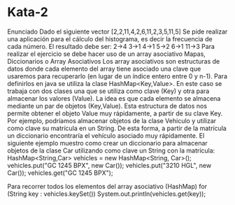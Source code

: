 # Kata-2

Enunciado
Dado el siguiente vector
[2,2,11,4,2,6,11,2,3,5,11,5]
Se pide realizar una aplicación para el cálculo del histograma, es decir la frecuencia de
cada número.
El resultado debe ser:
2->4
3->1
4->1
5->2
6->1
11->3
Para realizar el ejercicio se debe hacer uso de un array asociativo
Mapas, Diccionarios o Array Asociativos
Los array asociativos son estructuras de datos donde cada elemento del array tiene
asociado una clave que usaremos para recuperarlo (en lugar de un índice entero entre
0 y n-1).
Para definirlos en java se utiliza la clase HashMap<Key,Value>. En este caso se
trabaja con dos clases una que se utiliza como clave (Key) y otra para almacenar los
valores (Value). La idea es que cada elemento se almacena mediante un par de
objetos (Key,Value). Esta estructura de datos nos permite obtener el objeto Value muy
rápidamente, a partir de su clave Key.
Por ejemplo, podríamos almacenar objetos de la clase Vehiculo y utilizar como clave
su matrícula en un String. De esta forma, a partir de la matrícula un diccionario
encontraría el vehículo asociado muy rápidamente.
El siguiente ejemplo muestro como crear un diccionario para almacenar objetos de la
clase Car utilizando como clave un String con la matrícula:
HashMap<String,Car> vehicles = new HashMap<String, Car>();
vehicles.put("GC 1245 BPX", new Car());
vehicles.put("3210 HGL", new Car());
vehicles.get("GC 1245 BPX");

Para recorrer todos los elementos del array asociativo (HashMap)
for (String key : vehicles.keySet())
System.out.println(vehicles.get(key));
